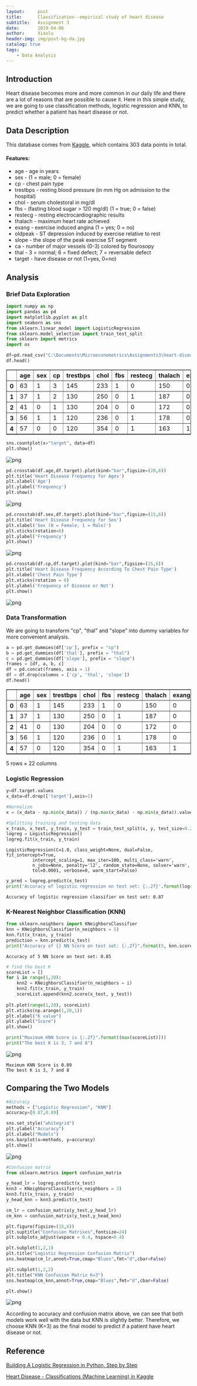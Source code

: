 ```yaml
---
layout:     post
title:      Classification--empirical study of heart disease
subtitle:   Assignment 3
date:       2019-04-06
author:     Xiaolu
header-img: img/post-bg-da.jpg
catalog: true
tags:
    - Data Analysis
---
```


## Introduction

Heart disease becomes more and more common in our daily life and there are a lot of reasons that are possible to cause it. Here in this simple study, we are going to use classification methods, logistic regression and KNN, to predict whether a patient has heart disease or not.

## Data Description

This database comes from [Kaggle](https://www.kaggle.com/ronitf/heart-disease-uci), which contains 303 data points in total.

#### Features: 
* age - age in years 
* sex - (1 = male; 0 = female) 
* cp - chest pain type 
* trestbps - resting blood pressure (in mm Hg on admission to the hospital) 
* chol - serum cholestoral in mg/dl 
* fbs - (fasting blood sugar > 120 mg/dl) (1 = true; 0 = false) 
* restecg - resting electrocardiographic results 
* thalach - maximum heart rate achieved 
* exang - exercise induced angina (1 = yes; 0 = no) 
* oldpeak - ST depression induced by exercise relative to rest 
* slope - the slope of the peak exercise ST segment 
* ca - number of major vessels (0-3) colored by flourosopy 
* thal - 3 = normal; 6 = fixed defect; 7 = reversable defect 
* target - have disease or not (1=yes, 0=no)

## Analysis

### Brief Data Exploration


```python
import numpy as np
import pandas as pd
import matplotlib.pyplot as plt
import seaborn as sns
from sklearn.linear_model import LogisticRegression
from sklearn.model_selection import train_test_split
from sklearn import metrics
import os
```


```python
df=pd.read_csv("C:\Documents\Microeconometrics\Assignments3\heart-disease-uci/heart.csv")
df.head()
```




<div>
<style scoped>
    .dataframe tbody tr th:only-of-type {
        vertical-align: middle;
    }

    .dataframe tbody tr th {
        vertical-align: top;
    }

    .dataframe thead th {
        text-align: right;
    }
</style>
<table border="1" class="dataframe">
  <thead>
    <tr style="text-align: right;">
      <th></th>
      <th>age</th>
      <th>sex</th>
      <th>cp</th>
      <th>trestbps</th>
      <th>chol</th>
      <th>fbs</th>
      <th>restecg</th>
      <th>thalach</th>
      <th>exang</th>
      <th>oldpeak</th>
      <th>slope</th>
      <th>ca</th>
      <th>thal</th>
      <th>target</th>
    </tr>
  </thead>
  <tbody>
    <tr>
      <th>0</th>
      <td>63</td>
      <td>1</td>
      <td>3</td>
      <td>145</td>
      <td>233</td>
      <td>1</td>
      <td>0</td>
      <td>150</td>
      <td>0</td>
      <td>2.3</td>
      <td>0</td>
      <td>0</td>
      <td>1</td>
      <td>1</td>
    </tr>
    <tr>
      <th>1</th>
      <td>37</td>
      <td>1</td>
      <td>2</td>
      <td>130</td>
      <td>250</td>
      <td>0</td>
      <td>1</td>
      <td>187</td>
      <td>0</td>
      <td>3.5</td>
      <td>0</td>
      <td>0</td>
      <td>2</td>
      <td>1</td>
    </tr>
    <tr>
      <th>2</th>
      <td>41</td>
      <td>0</td>
      <td>1</td>
      <td>130</td>
      <td>204</td>
      <td>0</td>
      <td>0</td>
      <td>172</td>
      <td>0</td>
      <td>1.4</td>
      <td>2</td>
      <td>0</td>
      <td>2</td>
      <td>1</td>
    </tr>
    <tr>
      <th>3</th>
      <td>56</td>
      <td>1</td>
      <td>1</td>
      <td>120</td>
      <td>236</td>
      <td>0</td>
      <td>1</td>
      <td>178</td>
      <td>0</td>
      <td>0.8</td>
      <td>2</td>
      <td>0</td>
      <td>2</td>
      <td>1</td>
    </tr>
    <tr>
      <th>4</th>
      <td>57</td>
      <td>0</td>
      <td>0</td>
      <td>120</td>
      <td>354</td>
      <td>0</td>
      <td>1</td>
      <td>163</td>
      <td>1</td>
      <td>0.6</td>
      <td>2</td>
      <td>0</td>
      <td>2</td>
      <td>1</td>
    </tr>
  </tbody>
</table>
</div>




```python
sns.countplot(x="target", data=df)
plt.show()
```


![png](img/post-img-classification1.png)



```python
pd.crosstab(df.age,df.target).plot(kind="bar",figsize=(20,6))
plt.title('Heart Disease Frequency for Ages')
plt.xlabel('Age')
plt.ylabel('Frequency')
plt.show()
```


![png](img/post-img-classification2.png)



```python
pd.crosstab(df.sex,df.target).plot(kind="bar",figsize=(15,6))
plt.title('Heart Disease Frequency for Sex')
plt.xlabel('Sex (0 = Female, 1 = Male)')
plt.xticks(rotation=0)
plt.ylabel('Frequency')
plt.show()
```


![png](img/post-img-classification3.png)



```python
pd.crosstab(df.cp,df.target).plot(kind="bar",figsize=(15,6))
plt.title('Heart Disease Frequency According To Chest Pain Type')
plt.xlabel('Chest Pain Type')
plt.xticks(rotation = 0)
plt.ylabel('Frequency of Disease or Not')
plt.show()
```


![png](img/post-img-classification4.png)


### Data Transformation

We are going to transform "cp", "thal" and "slope" into dummy variables for more convenient analysis.


```python
a = pd.get_dummies(df['cp'], prefix = "cp")
b = pd.get_dummies(df['thal'], prefix = "thal")
c = pd.get_dummies(df['slope'], prefix = "slope")
frames = [df, a, b, c]
df = pd.concat(frames, axis = 1)
df = df.drop(columns = ['cp', 'thal', 'slope'])
df.head()
```




<div>
<style scoped>
    .dataframe tbody tr th:only-of-type {
        vertical-align: middle;
    }

    .dataframe tbody tr th {
        vertical-align: top;
    }

    .dataframe thead th {
        text-align: right;
    }
</style>
<table border="1" class="dataframe">
  <thead>
    <tr style="text-align: right;">
      <th></th>
      <th>age</th>
      <th>sex</th>
      <th>trestbps</th>
      <th>chol</th>
      <th>fbs</th>
      <th>restecg</th>
      <th>thalach</th>
      <th>exang</th>
      <th>oldpeak</th>
      <th>ca</th>
      <th>...</th>
      <th>cp_1</th>
      <th>cp_2</th>
      <th>cp_3</th>
      <th>thal_0</th>
      <th>thal_1</th>
      <th>thal_2</th>
      <th>thal_3</th>
      <th>slope_0</th>
      <th>slope_1</th>
      <th>slope_2</th>
    </tr>
  </thead>
  <tbody>
    <tr>
      <th>0</th>
      <td>63</td>
      <td>1</td>
      <td>145</td>
      <td>233</td>
      <td>1</td>
      <td>0</td>
      <td>150</td>
      <td>0</td>
      <td>2.3</td>
      <td>0</td>
      <td>...</td>
      <td>0</td>
      <td>0</td>
      <td>1</td>
      <td>0</td>
      <td>1</td>
      <td>0</td>
      <td>0</td>
      <td>1</td>
      <td>0</td>
      <td>0</td>
    </tr>
    <tr>
      <th>1</th>
      <td>37</td>
      <td>1</td>
      <td>130</td>
      <td>250</td>
      <td>0</td>
      <td>1</td>
      <td>187</td>
      <td>0</td>
      <td>3.5</td>
      <td>0</td>
      <td>...</td>
      <td>0</td>
      <td>1</td>
      <td>0</td>
      <td>0</td>
      <td>0</td>
      <td>1</td>
      <td>0</td>
      <td>1</td>
      <td>0</td>
      <td>0</td>
    </tr>
    <tr>
      <th>2</th>
      <td>41</td>
      <td>0</td>
      <td>130</td>
      <td>204</td>
      <td>0</td>
      <td>0</td>
      <td>172</td>
      <td>0</td>
      <td>1.4</td>
      <td>0</td>
      <td>...</td>
      <td>1</td>
      <td>0</td>
      <td>0</td>
      <td>0</td>
      <td>0</td>
      <td>1</td>
      <td>0</td>
      <td>0</td>
      <td>0</td>
      <td>1</td>
    </tr>
    <tr>
      <th>3</th>
      <td>56</td>
      <td>1</td>
      <td>120</td>
      <td>236</td>
      <td>0</td>
      <td>1</td>
      <td>178</td>
      <td>0</td>
      <td>0.8</td>
      <td>0</td>
      <td>...</td>
      <td>1</td>
      <td>0</td>
      <td>0</td>
      <td>0</td>
      <td>0</td>
      <td>1</td>
      <td>0</td>
      <td>0</td>
      <td>0</td>
      <td>1</td>
    </tr>
    <tr>
      <th>4</th>
      <td>57</td>
      <td>0</td>
      <td>120</td>
      <td>354</td>
      <td>0</td>
      <td>1</td>
      <td>163</td>
      <td>1</td>
      <td>0.6</td>
      <td>0</td>
      <td>...</td>
      <td>0</td>
      <td>0</td>
      <td>0</td>
      <td>0</td>
      <td>0</td>
      <td>1</td>
      <td>0</td>
      <td>0</td>
      <td>0</td>
      <td>1</td>
    </tr>
  </tbody>
</table>
<p>5 rows × 22 columns</p>
</div>



### Logistic Regression


```python
y=df.target.values
x_data=df.drop(['target'],axis=1)

#Normalize
x = (x_data - np.min(x_data)) / (np.max(x_data) - np.min(x_data)).values

#Splitting training and testing data
x_train, x_test, y_train, y_test = train_test_split(x, y, test_size=0.2, random_state=0)
logreg = LogisticRegression()
logreg.fit(x_train, y_train)
```


    LogisticRegression(C=1.0, class_weight=None, dual=False, fit_intercept=True,
              intercept_scaling=1, max_iter=100, multi_class='warn',
              n_jobs=None, penalty='l2', random_state=None, solver='warn',
              tol=0.0001, verbose=0, warm_start=False)




```python
y_pred = logreg.predict(x_test)
print('Accuracy of logistic regression on test set: {:.2f}'.format(logreg.score(x_test, y_test)))
```

    Accuracy of logistic regression classifier on test set: 0.87
    

### K-Nearest Neighbor Classification (KNN)


```python
from sklearn.neighbors import KNeighborsClassifier
knn = KNeighborsClassifier(n_neighbors = 5)
knn.fit(x_train, y_train)
prediction = knn.predict(x_test)
print("Accuracy of {} NN Score on test set: {:.2f}".format(5, knn.score(x_test, y_test)))
```

    Accuracy of 5 NN Score on test set: 0.85
    


```python
# find the best K
scoreList = []
for i in range(1,20):
    knn2 = KNeighborsClassifier(n_neighbors = i)  
    knn2.fit(x_train, y_train)
    scoreList.append(knn2.score(x_test, y_test))
    
plt.plot(range(1,20), scoreList)
plt.xticks(np.arange(1,20,1))
plt.xlabel("K value")
plt.ylabel("Score")
plt.show()

print("Maximum KNN Score is {:.2f}".format((max(scoreList))))
print("The best K is 3, 7 and 8")
```


![png](img/post-img-classification5.png)


    Maximum KNN Score is 0.89
    The best K is 3, 7 and 8
    

## Comparing the Two Models


```python
#Accuracy
methods = ["Logistic Regression", "KNN"]
accuracy=[0.87,0.89]

sns.set_style("whitegrid")
plt.ylabel("Accuracy")
plt.xlabel("Models")
sns.barplot(x=methods, y=accuracy)
plt.show()
```


![png](img/post-img-classification6.png)



```python
#Confusion matrix
from sklearn.metrics import confusion_matrix

y_head_lr = logreg.predict(x_test)
knn3 = KNeighborsClassifier(n_neighbors = 3)
knn3.fit(x_train, y_train)
y_head_knn = knn3.predict(x_test)

cm_lr = confusion_matrix(y_test,y_head_lr)
cm_knn = confusion_matrix(y_test,y_head_knn)

plt.figure(figsize=(15,6))
plt.suptitle("Confusion Matrixes",fontsize=24)
plt.subplots_adjust(wspace = 0.4, hspace=0.4)

plt.subplot(1,2,1)
plt.title("Logistic Regression Confusion Matrix")
sns.heatmap(cm_lr,annot=True,cmap="Blues",fmt="d",cbar=False)

plt.subplot(1,2,2)
plt.title("KNN Confusion Matrix K=3")
sns.heatmap(cm_knn,annot=True,cmap="Blues",fmt="d",cbar=False)

plt.show()


```


![png](img/post-img-classification7.png)


According to accuracy and confusion matrix above, we can see that both models work well with the data but KNN is slightly better. Therefore, we choose KNN (K=3) as the final model to predict if a patient have heart disease or not. 

## Reference

[Building A Logistic Regression in Python, Step by Step](https://towardsdatascience.com/building-a-logistic-regression-in-python-step-by-step-becd4d56c9c8)

[Heart Disease - Classifications (Machine Learning) in Kaggle](https://www.kaggle.com/cdabakoglu/heart-disease-classifications-machine-learning)


```python

```
